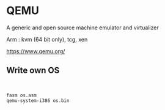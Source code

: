 # QEMU

A generic and open source machine emulator and virtualizer

Arm : kvm (64 bit only), tcg, xen

https://www.qemu.org/


## Write own OS

```


fasm os.asm
qemu-system-i386 os.bin
```